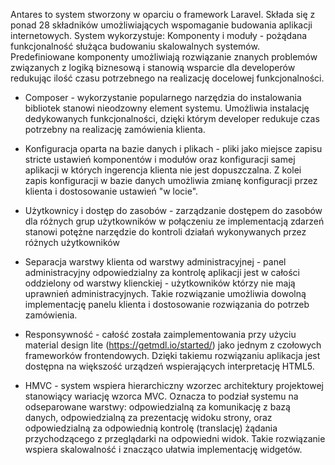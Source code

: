 Antares to system stworzony w oparciu o framework Laravel. Składa się z ponad 28 składników umożliwiających wspomaganie budowania aplikacji internetowych. System wykorzystuje:
Komponenty i moduły - pożądana funkcjonalność służąca budowaniu skalowalnych systemów. Predefiniowane komponenty umożliwiają rozwiązanie znanych problemów związanych z logiką biznesową i stanowią wsparcie dla developerów redukując ilość czasu potrzebnego na realizację docelowej funkcjonalności.

* Composer - wykorzystanie popularnego narzędzia do instalowania bibliotek stanowi nieodzowny element systemu. Umożliwia instalację dedykowanych funkcjonalności, dzięki którym developer redukuje czas potrzebny na realizację zamówienia klienta.

* Konfiguracja oparta na bazie danych i plikach - pliki jako miejsce zapisu stricte ustawień komponentów i modułów oraz konfiguracji samej aplikacji w których ingerencja klienta nie jest dopuszczalna. Z kolei zapis konfiguracji w bazie danych umożliwia zmianę konfiguracji przez klienta i dostosowanie ustawień "w locie".

* Użytkownicy i dostęp do zasobów - zarządzanie dostępem do zasobów dla różnych grup użytkowników w połączeniu ze implementacją zdarzeń stanowi potężne narzędzie do kontroli działań wykonywanych przez różnych użytkowników

* Separacja warstwy klienta od warstwy administracyjnej - panel administracyjny odpowiedzialny za kontrolę aplikacji jest w całości oddzielony od warstwy klienckiej - użytkowników którzy nie mają uprawnień administracyjnych. Takie rozwiązanie umożliwia dowolną implementację panelu klienta i dostosowanie rozwiązania do potrzeb zamówienia.

* Responsywność - całość została zaimplementowania przy użyciu material design lite (https://getmdl.io/started/) jako jednym z czołowych frameworków frontendowych. Dzięki takiemu rozwiązaniu aplikacja jest dostępna na większość urządzeń wspierających interpretację HTML5.

* HMVC - system wspiera hierarchiczny wzorzec architektury projektowej stanowiący wariację wzorca MVC. Oznacza to podział systemu na odseparowane warstwy: odpowiedzialną za komunikację z bazą danych, odpowiedzialną za prezentację widoku strony, oraz odpowiedzialną za odpowiednią kontrolę (translację) żądania przychodzącego z przeglądarki na odpowiedni widok. Takie rozwiązanie wspiera skalowalność i znacząco ułatwia implementację widgetów.

